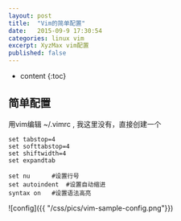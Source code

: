 ```yaml
---
layout: post
title:  "Vim的简单配置"
date:   2015-09-9 17:30:54
categories: linux vim
excerpt: XyzMax vim配置
published: false
---
```


* content
{:toc}


## 简单配置

用vim编辑 ~/.vimrc , 我这里没有，直接创建一个

	set tabstop=4
	set softtabstop=4
	set shiftwidth=4
	set expandtab

	set nu		#设置行号
	set autoindent	#设置自动缩进
	syntax on 	#设置语法高亮

![config]({{ "/css/pics/vim-sample-config.png"}})
